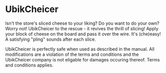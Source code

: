 # UbikCheicer
Isn't the store's sliced cheese to your liking? Do you want to do your own?
Worry not!
UbikCheicer to the rescue - it revives the thrill of slicing!
Apply your block of cheese on the board and pass it over the wire. It's (che)easy!
A satisfying "pling" sounds after each slice.

UbikCheicer is perfectly safe when used as described in the manual. 
All modifications are a violation of the terms and conditions and the UbikCheicer company is not eligable for damages occuring thereof.
Terms and conditions applies.
